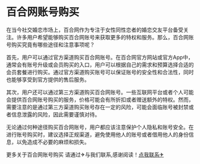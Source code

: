 # 百合网账号购买

在当今社交婚恋市场上，百合网作为专注于女性同性恋者的婚恋交友平台备受关注。许多用户希望能够购买百合网账号来获取更多的特权和服务。那么，百合网账号购买究竟有哪些途径和注意事项呢？

首先，用户可以通过官方渠道购买百合网账号。在百合网官方网站或官方App中，通常会有账号升级或会员购买的入口，用户可以根据自己的需求和预算选择合适的会员套餐进行购买。通过官方渠道购买账号可以保证账号的安全性和合法性，同时也能够享受到官方提供的售后服务。

其次，用户还可以通过第三方渠道购买百合网账号。一些互联网平台或者个人可能会提供百合网账号购买的服务，价格可能会有所折扣或者赠送额外的特权。然而，需要注意的是通过第三方渠道购买账号存在一定的风险，可能会面临账号被封禁或者信息泄露的风险，因此需要谨慎对待。

无论通过何种途径购买百合网账号，用户都应该注意保护个人隐私和账号安全。在进行账号购买时，建议选择正规渠道，避免使用他人的账号或者借用他人的身份信息，以免造成不必要的麻烦和损失。

更多关于百合网账号购买 请通过✈与我们联系,感谢阅读！[点我联系✈](https://cdn.G208.com)
